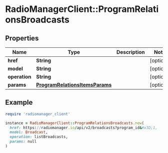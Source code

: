 # RadioManagerClient::ProgramRelationsBroadcasts

## Properties

| Name | Type | Description | Notes |
| ---- | ---- | ----------- | ----- |
| **href** | **String** |  | [optional] |
| **model** | **String** |  | [optional] |
| **operation** | **String** |  | [optional] |
| **params** | [**ProgramRelationsItemsParams**](ProgramRelationsItemsParams.md) |  | [optional] |

## Example

```ruby
require 'radiomanager_client'

instance = RadioManagerClient::ProgramRelationsBroadcasts.new(
  href: https://radiomanager.io/api/v2/broadcasts?program_id&#x3D;1,
  model: Broadcast,
  operation: listBroadcasts,
  params: null
)
```

